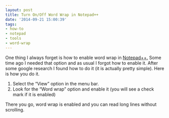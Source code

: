 ```yaml
---
layout: post
title: Turn On/Off Word Wrap in Notepad++
date: '2014-09-21 15:00:39'
tags:
- how-to
- notepad
- tools
- word-wrap
---
```



One thing I always forget is how to enable word wrap in [Notepad++.](http://notepad-plus-plus.org/ "Notepad++ Homepage") Some time ago I needed that option and as usual I forgot how to enable it. After some google research I found how to do it (it is actually pretty simple). Here is how you do it.

1. Select the “View” option in the menu bar.
2. Look for the “Word wrap” option and enable it (you will see a check mark if it is enabled)

There you go, word wrap is enabled and you can read long lines without scrolling.


